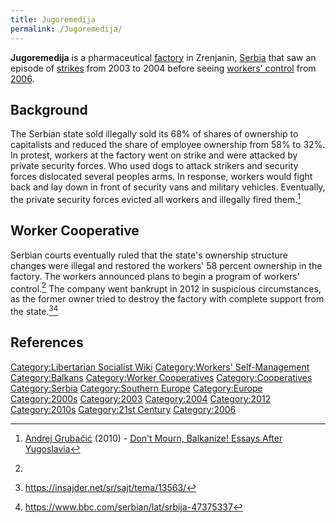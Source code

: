 ```yaml
---
title: Jugoremedija
permalink: /Jugoremedija/
---
```


**Jugoremedija** is a pharmaceutical [factory](factory "wikilink") in
Zrenjanin, [Serbia](Serbia "wikilink") that saw an episode of
[strikes](List_of_Strikes "wikilink") from 2003 to 2004 before seeing
[workers' control](Workers'_Self-Management "wikilink") from
[2006](Timeline_of_Libertarian_Socialism_in_Southern_Asia "wikilink").

## Background

The Serbian state sold illegally sold its 68% of shares of ownership to
capitalists and reduced the share of employee ownership from 58% to 32%.
In protest, workers at the factory went on strike and were attacked by
private security forces. Who used dogs to attack strikers and security
forces dislocated several peoples arms. In response, workers would fight
back and lay down in front of security vans and military vehicles.
Eventually, the private security forces evicted all workers and
illegally fired them.[^1]

## Worker Cooperative

Serbian courts eventually ruled that the state's ownership structure
changes were illegal and restored the workers' 58 percent ownership in
the factory. The workers announced plans to begin a program of workers'
control.[^2] The company went bankrupt in 2012 in suspicious
circumstances, as the former owner tried to destroy the factory with
complete support from the state.[^3][^4]

## References

<references />

[Category:Libertarian Socialist
Wiki](Category:Libertarian_Socialist_Wiki "wikilink") [Category:Workers'
Self-Management](Category:Workers'_Self-Management "wikilink")
[Category:Balkans](Category:Balkans "wikilink") [Category:Worker
Cooperatives](Category:Worker_Cooperatives "wikilink")
[Category:Cooperatives](Category:Cooperatives "wikilink")
[Category:Serbia](Category:Serbia "wikilink") [Category:Southern
Europe](Category:Southern_Europe "wikilink")
[Category:Europe](Category:Europe "wikilink")
[Category:2000s](Category:2000s "wikilink")
[Category:2003](Category:2003 "wikilink")
[Category:2004](Category:2004 "wikilink")
[Category:2012](Category:2012 "wikilink")
[Category:2010s](Category:2010s "wikilink") [Category:21st
Century](Category:21st_Century "wikilink")
[Category:2006](Category:2006 "wikilink")

[^1]: [Andrej Grubačić](Andrej_Grubačić "wikilink") (2010) - [Don't
    Mourn, Balkanize! Essays After
    Yugoslavia](Don't_Mourn,_Balkanize!_Essays_After_Yugoslavia "wikilink")

[^2]:

[^3]: <https://insajder.net/sr/sajt/tema/13563/>

[^4]: <https://www.bbc.com/serbian/lat/srbija-47375337>